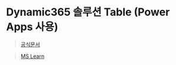 # Dynamic365 솔루션 Table (Power Apps 사용)
> [공식문서](https://docs.microsoft.com/ko-kr/powerapps/maker/data-platform/entity-overview)

> [MS Learn](https://make.powerapps.com/environments/a33cdcbd-d11f-4e25-8f32-dfa85e687847/solutions/40c31d0a-fa4a-4be5-aacf-fb16f469ae7b/entities/2d59df82-e634-46ab-bad1-a522a563dd67/cr85e_table2)
> 